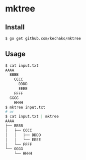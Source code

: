 # mktree

## Install

``` sh
$ go get github.com/kechako/mktree
```

## Usage

``` sh
$ cat input.txt
AAAA
  BBBB
    CCCC
      DDDD
      EEEE
    FFFF
  GGGG
    HHHH
$ mktree input.txt
# or
$ cat input.txt | mktree
AAAA
├── BBBB
│   ├── CCCC
│   │   ├── DDDD
│   │   └── EEEE
│   └── FFFF
└── GGGG
    └── HHHH
```

